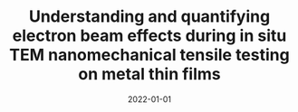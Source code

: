 ---
title: "Understanding and quantifying electron beam effects during in situ TEM nanomechanical tensile testing on metal thin films"
collection: publications
permalink: /publication/2022-01-01-Understanding-and-quantifying-electron-beam-effects-during-in-situ-TEM-nanomechanical-tensile-testing-on-metal-thin-films
date: 2022-01-01
venue: 'Acta Materialia'
paperurl: 'https://www.sciencedirect.com/science/article/pii/S135964542100820X'
citation: ' Sandra Stangebye,  Yin Zhang,  Saurabh Gupta,  Ting Zhu,  Olivier Pierron,  Josh Kacher, &quot;Understanding and quantifying electron beam effects during in situ TEM nanomechanical tensile testing on metal thin films.&quot; Acta Materialia, 222, 117441, 2022.'
authors: ' Sandra Stangebye,  Yin Zhang,  Saurabh Gupta,  Ting Zhu,  Olivier Pierron,  Josh Kacher, '
volume: '222'
pages: '117441'
---